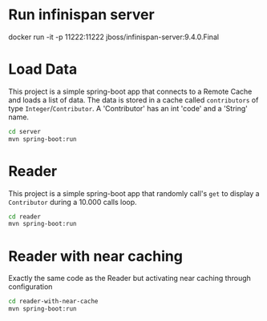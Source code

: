 # Run infinispan server

docker run -it -p 11222:11222 jboss/infinispan-server:9.4.0.Final

# Load Data
This project is a simple spring-boot app that connects to a Remote Cache and loads a list of data.
The data is stored in a cache called `contributors` of type `Integer`/`Contributor`.
A 'Contributor' has an int 'code' and a 'String' name.

```bash
cd server
mvn spring-boot:run
```

# Reader
This project is a simple spring-boot app that randomly call's `get` to display a `Contributor` during a 10.000 calls loop.

```bash
cd reader
mvn spring-boot:run
```

# Reader with near caching
Exactly the same code as the Reader but activating near caching through configuration 

```bash
cd reader-with-near-cache
mvn spring-boot:run
```

